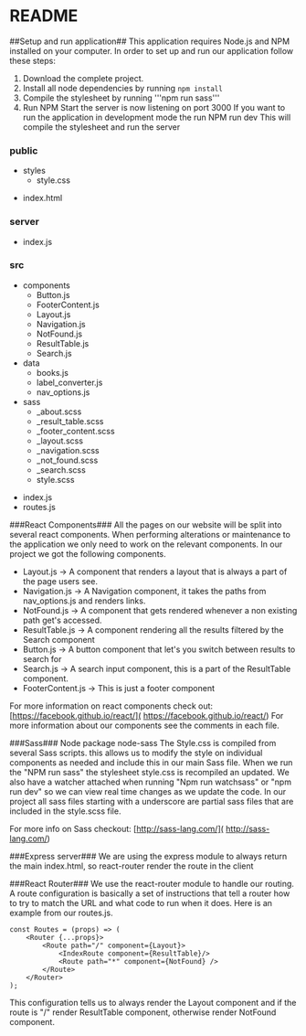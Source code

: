 # README #
##Setup and run application##
This application requires Node.js and NPM installed on your computer.
In order to set up and run our application follow these steps:

 1. Download the complete project.
 2. Install all node dependencies by running ```npm install```
 3. Compile the stylesheet by running '''npm run sass'''
 4. Run NPM Start the server is now listening on port 3000
 If you want to run the application in development mode the run NPM run dev This will compile the  stylesheet and run the server



### public ###
+ styles
    * style.css
* index.html

### server ###
* index.js

### src ###
+ components
    * Button.js
    * FooterContent.js
    * Layout.js
    * Navigation.js
    * NotFound.js
    * ResultTable.js
    * Search.js
+ data
    * books.js
    * label_converter.js
    * nav_options.js
+ sass
    * _about.scss
    * _result_table.scss
    * _footer_content.scss
    * _layout.scss
    * _navigation.scss
    * _not_found.scss
    * _search.scss
    * style.scss
* index.js
* routes.js

###React Components###
All the pages on our website will be split into several react components.
When performing alterations or maintenance to the application we only need to work on the relevant components.
In our project we got the following components.

 * Layout.js -> A component that renders a layout that is always a part of the page users see.
 * Navigation.js -> A Navigation component, it takes the paths from nav_options.js and renders links.
 * NotFound.js -> A component that gets rendered whenever a non existing path get's accessed.
 * ResultTable.js -> A component rendering all the results filtered by the Search component
 * Button.js ->  A button component that let's you switch between results to search for
 * Search.js -> A search input component, this is a part of the ResultTable component.
 * FooterContent.js ->  This is just a footer component


For more information on react components check out: [https://facebook.github.io/react/]( https://facebook.github.io/react/)
For more information about our components see the comments in each file.


###Sass###
Node package node-sass
The Style.css is compiled from several Sass scripts. this allows us to modify the style on individual components as needed and include this in our main Sass file.
When we run the "NPM run sass" the stylesheet style.css is recompiled an updated. We also have a watcher attached when running "Npm run watchsass" or "npm run dev" so we can view real time changes as we update the code. In our project all sass files starting with a underscore are partial sass files that are included in the style.scss file.

For more info on Sass checkout: [http://sass-lang.com/]( http://sass-lang.com/)

###Express server###
We are using the express module to always return the main index.html, so react-router render the route in the client


###React Router###
We use the react-router module to handle our routing. A route configuration is basically a set of instructions that tell a router how to try to match the URL and what code to run when it does. Here is an example from our routes.js.

```
const Routes = (props) => (
    <Router {...props}>
        <Route path="/" component={Layout}>
            <IndexRoute component={ResultTable}/>
            <Route path="*" component={NotFound} />
        </Route>
    </Router>
);

```
This configuration tells us to always render the Layout component and if the route is "/" render ResultTable component, otherwise render NotFound component.